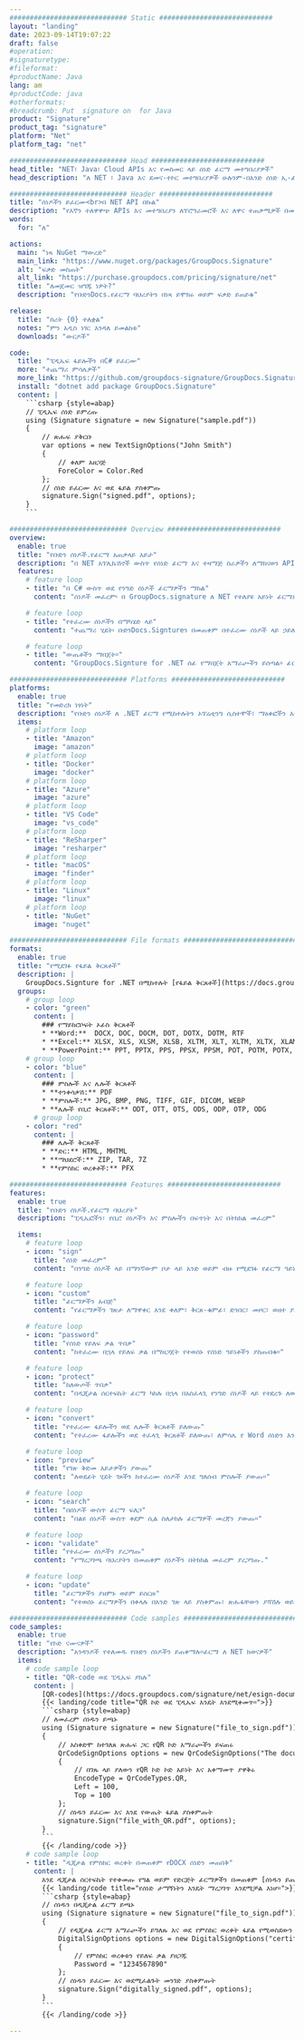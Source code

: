 ```yaml
---
############################# Static ############################
layout: "landing"
date: 2023-09-14T19:07:22
draft: false
#operation: 
#signaturetype: 
#fileformat: 
#productName: Java
lang: am
#productCode: java
#otherformats: 
#breadcrumb: Put  signature on  for Java
product: "Signature"
product_tag: "signature"
platform: "Net"
platform_tag: "net"

############################# Head ############################
head_title: "NET፣ Java፣ Cloud APIs እና የመስመር ላይ ሰነድ ፊርማ መተግበሪያዎች"
head_description: "ለ NET ፣ Java እና ደመና-ተኮር መተግበሪያዎች ሁሉንም-በአንድ ሰነድ ኢ-ፊርማ መፍትሄ ያግኙ። ቀላል የመጎተት እና የመጣል ባህሪን በመጠቀም የተለመዱ የሰነድ ቅርጸቶችን በመስመር ላይ ይፈርሙ"

############################# Header ############################
title: "ሰነዶችን ይፈርሙ<br>በ NET API በኩል"
description: "የእኛን ተለዋዋጭ APIs እና መተግበሪያን ለፕሮግራመሮች እና ለዋና ተጠቃሚዎች በመጠቀም ዲጂታል ሰነዶችን እና ምስሎችን በማንኛውም መድረክ ላይ ይፈርሙ።"
words:
  for: "ለ"

actions:
  main: "ነጻ NuGet ማውረድ"
  main_link: "https://www.nuget.org/packages/GroupDocs.Signature"
  alt: "ፍቃድ መስጠት"
  alt_link: "https://purchase.groupdocs.com/pricing/signature/net"
  title: "ለመጀመር ዝግጁ ነዎት?"
  description: "የቡድንDocs.የፊርማ ባህሪያትን በነጻ ይሞክሩ ወይም ፍቃድ ይጠይቁ"

release:
  title: "ስሪት {0} ተለቋል"
  notes: "ምን አዲስ ነገር እንዳለ ይመልከቱ"
  downloads: "ውርዶች"

code:
  title: "ፒዲኤፍ ፋይሎችን በC# ይፈርሙ"
  more: "ተጨማሪ ምሳሌዎች"
  more_link: "https://github.com/groupdocs-signature/GroupDocs.Signature-for-.NET"
  install: "dotnet add package GroupDocs.Signature"
  content: |
    ```csharp {style=abap}   
    // ፒዲኤፍ ሰነድ ይምረጡ
    using (Signature signature = new Signature("sample.pdf"))
    {
        // ጽሑፍ ያቅርቡ
        var options = new TextSignOptions("John Smith")
        {
            // ቀለም አዘጋጅ
            ForeColor = Color.Red
        };
        // ሰነድ ይፈርሙ እና ወደ ፋይል ያስቀምጡ
        signature.Sign("signed.pdf", options);
    }
    ```

############################# Overview ############################
overview:
  enable: true
  title: "የቡድን ሰነዶች.የፊርማ አጠቃላይ እይታ"
  description: "በ NET አፕሊኬሽኖች ውስጥ የሰነድ ፊርማ እና ተዛማጅ ስራዎችን ለማከናወን API"
  features:
    # feature loop
    - title: "በ C# ውስጥ ወደ የንግድ ሰነዶች ፊርማዎችን ማከል"
      content: "ሰነዶች መፈረም፡ በ GroupDocs.signature ለ NET የተለያዩ አይነት ፊርማዎችን እንደ ጽሑፍ፣ ምስሎች፣ ባርኮዶች እና ዲጂታል ሰርተፊኬቶች ወደ ፒዲኤፍ እና የቢሮ ሰነዶች ማከል ይችላሉ። ይህ ኤፒአይ የተደበቀ ሜታዳታን ጨምሮ ከማንኛውም የውሂብ አይነት ጋር ሰነዶችዎን እንዲፈርሙ ይፈቅድልዎታል።"

    # feature loop
    - title: "የተፈረሙ ሰነዶችን በማካሄድ ላይ"
      content: "ተጨማሪ ሂደት፡ ቡድንDocs.Signtureን በመጠቀም በተፈረሙ ሰነዶች ላይ ኃይለኛ ስራዎችን ማከናወን ይችላሉ። ይህ በንግድ ሰነዶች ውስጥ ያሉ ፊርማዎችን መፈለግ እና የተወሰኑ መስፈርቶችን በመጠቀም ማረጋገጥን ያካትታል። በተጨማሪም፣ በዚህ .NET API የሰነድ መረጃን ሰርስረህ ማየት ትችላለህ።"

    # feature loop
    - title: "ውጤቶችን ማበጀት።"
      content: "GroupDocs.Signture for .NET ሰፊ የማበጀት አማራጮችን ይሰጣል። ፊርማዎችን በማንኛውም የሰነድ ገጽ ላይ በትክክል ማስቀመጥ እና የተለያዩ ቅንብሮችን በመጠቀም መልካቸውን ማስተካከል ይችላሉ። በተጨማሪም ይህ ኤፒአይ የተቀነባበሩ ሰነዶችን በተለያዩ የሚደገፉ ቅርጸቶች ማስቀመጥን ይደግፋል።"

############################# Platforms ############################
platforms:
  enable: true
  title: "የመድረክ ነፃነት"
  description: "የቡድን ሰነዶች ለ .NET ፊርማ የሚከተሉትን ኦፕሬቲንግ ሲስተሞች፣ ማዕቀፎችን እና የጥቅል አስተዳዳሪዎችን ይደግፋል"
  items:
    # platform loop
    - title: "Amazon"
      image: "amazon"
    # platform loop
    - title: "Docker"
      image: "docker"
    # platform loop
    - title: "Azure"
      image: "azure"
    # platform loop
    - title: "VS Code"
      image: "vs_code"
    # platform loop
    - title: "ReSharper"
      image: "resharper"
    # platform loop
    - title: "macOS"
      image: "finder"
    # platform loop
    - title: "Linux"
      image: "linux"
    # platform loop
    - title: "NuGet"
      image: "nuget"

############################# File formats ############################
formats:
  enable: true
  title: "የሚደገፉ የፋይል ቅርጸቶች"
  description: |
    GroupDocs.Signture for .NET በሚከተሉት [የፋይል ቅርጸቶች](https://docs.groupdocs.com/signature/net/supported-document-formats/) ስራዎችን ይደግፋል።
  groups:
    # group loop
    - color: "green"
      content: |
        ### የማይክሮሶፍት ኦፊስ ቅርጸቶች
        * **Word:**  DOCX, DOC, DOCM, DOT, DOTX, DOTM, RTF
        * **Excel:** XLSX, XLS, XLSM, XLSB, XLTM, XLT, XLTM, XLTX, XLAM, SXC, SpreadsheetML
        * **PowerPoint:** PPT, PPTX, PPS, PPSX, PPSM, POT, POTM, POTX, PPTM
    # group loop
    - color: "blue"
      content: |
        ### ምስሎች እና ሌሎች ቅርጸቶች
        * **ተንቀሳቃሽ:** PDF
        * **ምስሎች:** JPG, BMP, PNG, TIFF, GIF, DICOM, WEBP
        * **ሌሎች የቢሮ ቅርጸቶች:** ODT, OTT, OTS, ODS, ODP, OTP, ODG
      # group loop
    - color: "red"
      content: |
        ### ሌሎች ቅርጸቶች
        * **ድር:** HTML, MHTML
        * **ማህደሮች:** ZIP, TAR, 7Z
        * **የምስክር ወረቀቶች:** PFX

############################# Features ############################
features:
  enable: true
  title: "የቡድን ሰነዶች.የፊርማ ባህሪያት"
  description: "ፒዲኤፎችን፣ የቢሮ ሰነዶችን እና ምስሎችን በፍጥነት እና በትክክል መፈረም"

  items:
    # feature loop
    - icon: "sign"
      title: "ሰነድ መፈረም"
      content: "በንግድ ሰነዶች ላይ በማንኛውም ቦታ ላይ አንድ ወይም ብዙ የሚደገፉ የፊርማ ዓይነቶችን በትክክል ያክሉ።"

    # feature loop
    - icon: "custom"
      title: "ፊርማዎችን አብጅ"
      content: "የፊርማዎችን ገጽታ ለማዋቀር እንደ ቀለም፣ ቅርጸ-ቁምፊ፣ ድንበር፣ መዞር፣ ወዘተ ያሉትን ባህሪያት ተጠቀም።"

    # feature loop
    - icon: "password"
      title: "የሰነድ የይለፍ ቃል ጥበቃ"
      content: "ከተፈረሙ በኋላ የይለፍ ቃል በማዘጋጀት የተወሰኑ የሰነድ ዓይነቶችን ያስጠብቁ።"

    # feature loop
    - icon: "protect"
      title: "ከለውጦች ጥበቃ"
      content: "በዲጂታል ሰርተፍኬት ፊርማ ካከሉ በኋላ በአስፈላጊ የንግድ ሰነዶች ላይ የተደረጉ ለውጦችን ይከላከሉ።"

    # feature loop
    - icon: "convert"
      title: "የተፈረሙ ፋይሎችን ወደ ሌሎች ቅርጸቶች ይለውጡ"
      content: "የተፈረሙ ፋይሎችን ወደ ተፈላጊ ቅርጸቶች ይለውጡ፣ ለምሳሌ የ Word ሰነድን እንደ ፒዲኤፍ ማስቀመጥ።"

    # feature loop
    - icon: "preview"
      title: "የገጽ ቅድመ እይታዎችን ያውጡ"
      content: "ለወደፊት ሂደት ገጾችን ከተፈረሙ ሰነዶች እንደ ግለሰብ ምስሎች ያውጡ።"

    # feature loop
    - icon: "search"
      title: "በሰነዶች ውስጥ ፊርማ ፍለጋ"
      content: "በልዩ ሰነዶች ውስጥ ቀደም ሲል ስለታከሉ ፊርማዎች መረጃን ያውጡ።"

    # feature loop
    - icon: "validate"
      title: "የተፈረሙ ሰነዶችን ያረጋግጡ"
      content: "የማረጋገጫ ባህሪያትን በመጠቀም ሰነዶችን በትክክል መፈረም ያረጋግጡ."

    # feature loop
    - icon: "update"
      title: "ፊርማዎችን ያዘምኑ ወይም ይሰርዙ"
      content: "የተወሰኑ ፊርማዎችን በቀላሉ በአንድ ገጽ ላይ ያስቀምጡ፣ ጽሑፋቸውን ያሻሽሉ ወይም ያለምንም ችግር ይሰርዟቸው።"

############################# Code samples ############################
code_samples:
  enable: true
  title: "የኮድ ናሙናዎች"
  description: "አንዳንዶች የተለመዱ የቡድን ሰነዶችን ይጠቀማሉ።ፊርማ ለ NET ክወናዎች"
  items:
    # code sample loop
    - title: "QR-code ወደ ፒዲኤፍ ያክሉ"
      content: |
        [QR-codes](https://docs.groupdocs.com/signature/net/esign-document-with-qr-code-signature/) ወደ ፒዲኤፍ ሰነዶች ገፆች ማከል የንግድ ሂደቶችን ሊያሳድግ ይችላል። የቡድን ዶክሜንት ፊርማ በመጠቀም የQR ኮድ እንዴት እንደሚታከል ምሳሌ ከዚህ በታች አለ።
        {{< landing/code title="QR ኮድ ወደ ፒዲኤፍ እንዴት እንደሚቀመጥ።">}}
        ```csharp {style=abap}
        // ለመፈረም ሰነዱን ይጫኑ
        using (Signature signature = new Signature("file_to_sign.pdf"))
        {
            // አስቀድሞ ከተገለጸ ጽሑፍ ጋር የQR ኮድ አማራጮችን ይፍጠሩ
            QrCodeSignOptions options = new QrCodeSignOptions("The document is approved by John Smith")
            {
                // በገጹ ላይ ያለውን የQR ኮድ ኮድ አይነት እና አቀማመጥ ያዋቅሩ
                EncodeType = QrCodeTypes.QR,
                Left = 100,
                Top = 100
            };
            // ሰነዱን ይፈርሙ እና እንደ የውጤት ፋይል ያስቀምጡት
            signature.Sign("file_with_QR.pdf", options);
        }
        ```
        {{< /landing/code >}}
    # code sample loop
    - title: "ዲጂታል የምስክር ወረቀት በመጠቀም የDOCX ሰነድን መጠበቅ"
      content: |
        እንደ ዲጂታል ሰርተፍኬት የተቀመጡ የግል ወይም የድርጅት ፊርማዎችን በመጠቀም [ሰነዱን ይጠብቁ](https://docs.groupdocs.com/signature/net/esign-document-with-digital-signature/) ይችላሉ። እንደዚህ ያሉ የተጠበቁ ሰነዶች ፊርማውን ሳይሰርዙ ሊሻሻሉ አይችሉም.
        {{< landing/code title="የሰነድ ታማኝነትን እንዴት ማረጋገጥ እንደሚቻል እነሆ።">}}
        ```csharp {style=abap}   
        // ሰነዱን በዲጂታል ፊርማ ይጫኑ
        using (Signature signature = new Signature("file_to_sign.pdf"))
        {
            // የዲጂታል ፊርማ አማራጮችን ይግለጹ እና ወደ የምስክር ወረቀት ፋይል የሚወስደውን መንገድ ያቅርቡ
            DigitalSignOptions options = new DigitalSignOptions("certificate.pfx")
            {
                // የምስክር ወረቀቱን የይለፍ ቃል ያዘጋጁ
                Password = "1234567890"
            };
            // ሰነዱን ይፈርሙ እና ወደሚፈልጉት መንገድ ያስቀምጡት
            signature.Sign("digitally_signed.pdf", options);
        }
        ```
        {{< /landing/code >}}

---
```

